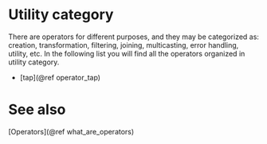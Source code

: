 # Utility category

There are operators for different purposes, and they may be categorized as: creation, transformation, filtering, joining, multicasting, error handling, utility, etc. In the following list you will find all the operators organized in utility category.

- [tap](@ref operator_tap)

# See also

[Operators](@ref what_are_operators)
